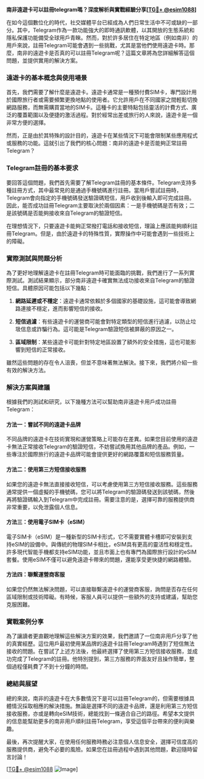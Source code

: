 **南非遠遊卡可以註冊telegram嗎？深度解析與實戰經驗分享[[TG💪+ @esim1088](https://t.me/s/esim1088)]**

在如今這個數位化的時代，社交媒體平台已經成為人們日常生活中不可或缺的一部分。其中，Telegram作為一款功能強大的即時通訊軟體，以其開放的生態系統和隱私保護功能備受全球用戶青睞。然而，對於許多居住在特定地區（例如南非）的用戶來說，註冊Telegram可能會遇到一些挑戰，尤其是當他們使用遠遊卡時。那麼，南非的遠遊卡是否真的可以註冊Telegram呢？這篇文章將為您詳細解答這個問題，並提供實用的解決方案。

### 遠遊卡的基本概念與使用場景

首先，我們需要了解什麼是遠遊卡。遠遊卡通常是一種預付費SIM卡，專門設計用於國際旅行者或需要頻繁更換地點的使用者。它允許用戶在不同國家之間輕鬆切換網路服務，而無需購買當地的SIM卡。這種卡的主要特點包括靈活的計費方式、廣泛的覆蓋範圍以及便捷的激活過程。對於經常出差或旅行的人來說，遠遊卡是一個非常方便的選擇。

然而，正是由於其特殊的設計目的，遠遊卡在某些情況下可能會限制某些應用程式或服務的功能。這就引出了我們的核心問題：南非的遠遊卡是否能夠正常註冊Telegram？

### Telegram註冊的基本要求

要回答這個問題，我們首先需要了解Telegram註冊的基本條件。Telegram支持多種註冊方式，其中最常見的是通過手機號碼進行註冊。當用戶嘗試註冊時，Telegram會向指定的手機號碼發送驗證碼短信，用戶收到後輸入即可完成註冊。因此，能否成功註冊Telegram主要取決於兩個因素：一是手機號碼是否有效；二是該號碼是否能夠接收來自Telegram的驗證短信。

在理想情況下，只要遠遊卡能夠正常撥打電話和接收短信，理論上應該能夠順利註冊Telegram。但是，由於遠遊卡的特殊性質，實際操作中可能會遇到一些技術上的障礙。

### 實際測試與問題分析

為了更好地理解遠遊卡在註冊Telegram時可能面臨的挑戰，我們進行了一系列實際測試。測試結果顯示，部分南非遠遊卡確實無法成功接收來自Telegram的驗證短信。具體原因可能包括以下幾點：

1. **網路延遲或不穩定**：遠遊卡通常依賴於多個國家的基礎設施，這可能會導致網路連接不穩定，進而影響短信的接收。
   
2. **短信過濾**：有些遠遊卡的運營商可能會對特定類型的短信進行過濾，以防止垃圾信息或詐騙行為。這可能是Telegram驗證短信被屏蔽的原因之一。

3. **區域限制**：某些遠遊卡可能針對特定地區設置了額外的安全措施，這也可能影響到短信的正常接收。

雖然這些問題的存在令人沮喪，但並不意味著無法解決。接下來，我們將介紹一些有效的解決方法。

### 解決方案與建議

根據我們的測試和研究，以下幾種方法可以幫助南非遠遊卡用戶成功註冊Telegram：

#### 方法一：嘗試不同的遠遊卡品牌

不同品牌的遠遊卡在技術實現和運營策略上可能存在差異。如果您目前使用的遠遊卡無法正常接收Telegram的驗證短信，不妨嘗試換用其他品牌的產品。例如，一些專注於國際旅行的遠遊卡品牌可能會提供更好的網路覆蓋和短信服務質量。

#### 方法二：使用第三方短信接收服務

如果您的遠遊卡無法直接接收短信，可以考慮使用第三方短信接收服務。這些服務通常提供一個虛擬的手機號碼，您可以將Telegram的驗證碼發送到該號碼，然後再將驗證碼輸入到Telegram中完成註冊。需要注意的是，選擇可靠的服務提供商非常重要，以免泄露個人信息。

#### 方法三：使用電子SIM卡（eSIM）

電子SIM卡（eSIM）是一種新型的SIM卡形式，它不需要實體卡槽即可安裝到支持eSIM的設備中。與傳統的物理SIM卡相比，eSIM具有更高的靈活性和穩定性。許多現代智能手機都支持eSIM功能，並且市面上也有專門為國際旅行設計的eSIM套餐。使用eSIM不僅可以避免遠遊卡帶來的問題，還能享受更快捷的網路體驗。

#### 方法四：聯繫運營商客服

如果您仍然無法解決問題，可以直接聯繫遠遊卡的運營商客服，詢問是否存在任何區域限制或技術障礙。有時候，客服人員可以提供一些額外的支持或建議，幫助您克服困難。

### 實戰案例分享

為了讓讀者更直觀地理解這些解決方案的效果，我們邀請了一位南非用戶分享了他的真實經歷。這位用戶最初使用某品牌的遠遊卡註冊Telegram時遇到了短信無法接收的問題。在嘗試了上述方法後，他最終選擇了使用第三方短信接收服務，並成功完成了Telegram的註冊。他特別提到，第三方服務的界面友好且操作簡單，整個過程僅耗費了不到十分鐘的時間。

### 總結與展望

總的來說，南非的遠遊卡在大多數情況下是可以註冊Telegram的，但需要根據具體情況採取相應的解決措施。無論是選擇不同的遠遊卡品牌，還是利用第三方短信接收服務，亦或是轉向eSIM技術，總能找到一條適合自己的路徑。希望本文提供的信息能幫助更多的南非用戶順利註冊Telegram，享受這個平台帶來的便利與樂趣。

最後，再次提醒大家，在使用任何服務時務必注意個人信息安全，選擇可信度高的服務提供商，避免不必要的風險。如果您在註冊過程中遇到其他問題，歡迎隨時留言討論！

[[TG💪+ @esim1088](https://t.me/s/esim1088) ![Image](https://i.postimg.cc/4NQfJmqS/Snipaste-2025-05-13-00-14-12.png)]